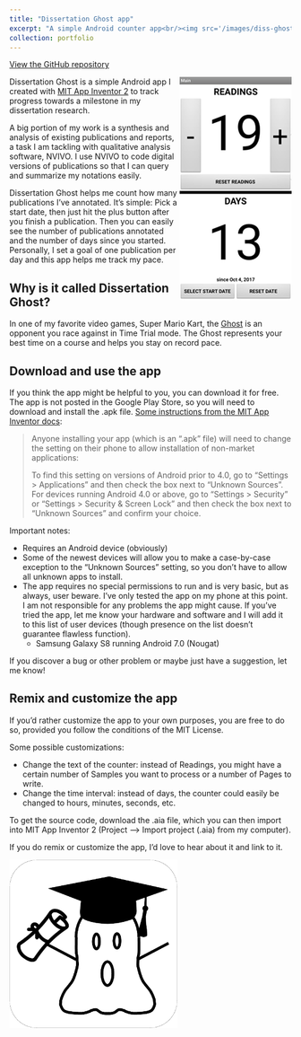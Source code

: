 ```yaml
---
title: "Dissertation Ghost app"
excerpt: "A simple Android counter app<br/><img src='/images/diss-ghost-mit.png'>"
collection: portfolio
---
```


[View the GitHub repository](https://github.com/deppen8/dissertation-ghost)

<img align="right" src="/images/diss-ghost-screen.png">Dissertation Ghost is a simple Android app I created with [MIT App Inventor 2](http://appinventor.mit.edu/explore/) to track progress towards a milestone in my dissertation research.

A big portion of my work is a synthesis and analysis of existing publications and reports, a task I am tackling with qualitative analysis software, NVIVO. I use NVIVO to code digital versions of publications so that I can query and summarize my notations easily.

Dissertation Ghost helps me count how many publications I’ve annotated. It’s simple: Pick a start date, then just hit the plus button after you finish a publication. Then you can easily see the number of publications annotated and the number of days since you started. Personally, I set a goal of one publication per day and this app helps me track my pace.

## Why is it called Dissertation Ghost?

In one of my favorite video games, Super Mario Kart, the [Ghost](https://www.mariowiki.com/Ghost_(Mario_Kart)) is an opponent you race against in Time Trial mode. The Ghost represents your best time on a course and helps you stay on record pace.

## Download and use the app

If you think the app might be helpful to you, you can download it for free. The app is not posted in the Google Play Store, so you will need to download and install the .apk file. [Some instructions from the MIT App Inventor docs](http://appinventor.mit.edu/explore/ai2/share.html):

> Anyone installing your app (which is an “.apk” file) will need to change the setting on their phone to allow installation of non-market applications:
>
> To find this setting on versions of Android prior to 4.0, go to “Settings > Applications” and then check the box next to “Unknown Sources”. For devices running Android 4.0 or above, go to “Settings > Security” or “Settings > Security & Screen Lock” and then check the box next to “Unknown Sources” and confirm your choice.

Important notes:
* Requires an Android device (obviously)
* Some of the newest devices will allow you to make a case-by-case exception to the “Unknown Sources” setting, so you don’t have to allow all unknown apps to install.
* The app requires no special permissions to run and is very basic, but as always, user beware. I’ve only tested the app on my phone at this point. I am not responsible for any problems the app might cause. If you’ve tried the app, let me know your hardware and software and I will add it to this list of user devices (though presence on the list doesn’t guarantee flawless function).
  * Samsung Galaxy S8 running Android 7.0 (Nougat)

If you discover a bug or other problem or maybe just have a suggestion, let me know!

## Remix and customize the app

If you’d rather customize the app to your own purposes, you are free to do so, provided you follow the conditions of the MIT License.

Some possible customizations:
* Change the text of the counter: instead of Readings, you might have a certain number of Samples you want to process or a number of Pages to write.
* Change the time interval: instead of days, the counter could easily be changed to hours, minutes, seconds, etc.

To get the source code, download the .aia file, which you can then import into MIT App Inventor 2 (Project –> Import project (.aia) from my computer).

If you do remix or customize the app, I’d love to hear about it and link to it.

<img src='/images/dissertation-ghost-icon.png'>